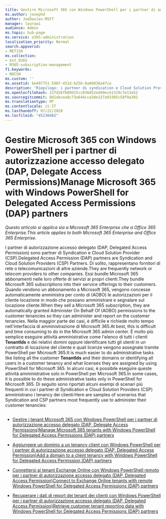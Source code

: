 ```yaml
---
title: Gestire Microsoft 365 con Windows PowerShell per i partner di autorizzazione accesso delegato (DAP, Delegate Access Permissions)
ms.author: josephd
author: JoeDavies-MSFT
manager: laurawi
audience: Admin
ms.topic: hub-page
ms.service: o365-administration
localization_priority: Normal
search.appverid:
- MET150
ms.collection:
- Ent_O365
- M365-subscription-management
f1.keywords:
- NOCSH
ms.custom: ''
ms.assetid: be497751-596f-431d-b256-0a89d36a47ce
description: 'Riepilogo: i partner di syndication e Cloud Solution Provider (CSP) possono utilizzare Windows PowerShell per gestire i tenant dei clienti Microsoft 365.'
ms.openlocfilehash: 22fd26fb89d15cc036d52ed49ec61319c7e13a52
ms.sourcegitcommit: 0d1ebcea8c73a644cca3de127a93385c58f9a302
ms.translationtype: MT
ms.contentlocale: it-IT
ms.lasthandoff: 07/22/2020
ms.locfileid: "45230482"
---
```

# <a name="manage-microsoft-365-with-windows-powershell-for-delegated-access-permissions-dap-partners"></a><span data-ttu-id="cbeef-103">Gestire Microsoft 365 con Windows PowerShell per i partner di autorizzazione accesso delegato (DAP, Delegate Access Permissions)</span><span class="sxs-lookup"><span data-stu-id="cbeef-103">Manage Microsoft 365 with Windows PowerShell for Delegated Access Permissions (DAP) partners</span></span>

<span data-ttu-id="cbeef-104">*Questo articolo si applica sia a Microsoft 365 Enterprise che a Office 365 Enterprise.*</span><span class="sxs-lookup"><span data-stu-id="cbeef-104">*This article applies to both Microsoft 365 Enterprise and Office 365 Enterprise.*</span></span>

<span data-ttu-id="cbeef-105">I partner di autorizzazione accesso delegato (DAP, Delegated Access Permission) sono partner di Syndication e Cloud Solution Provider (CSP).</span><span class="sxs-lookup"><span data-stu-id="cbeef-105">Delegated Access Permission (DAP) partners are Syndication and Cloud Solution Providers (CSP) Partners.</span></span> <span data-ttu-id="cbeef-106">Di solito, rappresentano fornitori di rete o telecomunicazioni di altre aziende.</span><span class="sxs-lookup"><span data-stu-id="cbeef-106">They are frequently network or telecom providers to other companies.</span></span> <span data-ttu-id="cbeef-107">Essi bundle Microsoft 365 abbonamenti nelle loro offerte di servizi ai propri clienti.</span><span class="sxs-lookup"><span data-stu-id="cbeef-107">They bundle Microsoft 365 subscriptions into their service offerings to their customers.</span></span> <span data-ttu-id="cbeef-108">Quando vendono un abbonamento a Microsoft 365, vengono concesse automaticamente amministra per conto di (AOBO) le autorizzazioni per il cliente locazione in modo che possano amministrare e segnalare sul locazione cliente.</span><span class="sxs-lookup"><span data-stu-id="cbeef-108">When they sell a Microsoft 365 subscription, they are automatically granted Administer On Behalf Of (AOBO) permissions to the customer tenancies so they can administer and report on the customer tenancies.</span></span> <span data-ttu-id="cbeef-109">Nella maggior parte dei casi, è difficile e richiede molto tempo nell'interfaccia di amministrazione di Microsoft 365.</span><span class="sxs-lookup"><span data-stu-id="cbeef-109">At best, this is difficult and time consuming to do in the Microsoft 365 admin center.</span></span> <span data-ttu-id="cbeef-110">È molto più semplice eseguire attività amministrative come l'elenco di tutti i clienti **TenantIds** e dei relativi domini oppure identificare tutti gli utenti in un contratto di locazione del cliente e quali licenze vengono assegnate tramite PowerShell per Microsoft 365.</span><span class="sxs-lookup"><span data-stu-id="cbeef-110">It is much easier to do administrative tasks like listing all the customer **TenantIds** and their domains or identifying all users in a customer tenancy and what licenses they are assigned by using PowerShell for Microsoft 365.</span></span> <span data-ttu-id="cbeef-111">In alcuni casi, è possibile eseguire queste attività amministrative solo in PowerShell per Microsoft 365.</span><span class="sxs-lookup"><span data-stu-id="cbeef-111">In some cases, it is possible to do these administrative tasks only in PowerShell for Microsoft 365.</span></span> <span data-ttu-id="cbeef-112">Di seguito sono riportati alcuni esempi di scenari più frequenti in cui i partner di Syndication e Cloud Solution Providers (CSP) amministrano i tenancy dei clienti:</span><span class="sxs-lookup"><span data-stu-id="cbeef-112">Here are samples of scenarios that Syndication and CSP partners most frequently use to administer their customer tenancies:</span></span>
  
## 

- [<span data-ttu-id="cbeef-113">Gestire i tenant Microsoft 365 con Windows PowerShell per i partner di autorizzazione accesso delegato (DAP, Delegate Access Permissions)</span><span class="sxs-lookup"><span data-stu-id="cbeef-113">Manage Microsoft 365 tenants with Windows PowerShell for Delegated Access Permissions (DAP) partners</span></span>](manage-office-365-tenants-with-windows-powershell-for-delegated-access-permissio.md)
    
- [<span data-ttu-id="cbeef-114">Aggiungere un dominio a un tenancy client con Windows PowerShell per i partner di autorizzazione accesso delegato (DAP, Delegated Access Permission)</span><span class="sxs-lookup"><span data-stu-id="cbeef-114">Add a domain to a client tenancy with Windows PowerShell for Delegated Access Permission (DAP) partners</span></span>](add-a-domain-to-a-client-tenancy-with-windows-powershell-for-delegated-access-pe.md)
    
- [<span data-ttu-id="cbeef-115">Connettersi ai tenant Exchange Online con Windows PowerShell remoto per i partner di autorizzazione accesso delegato (DAP, Delegated Access Permission)</span><span class="sxs-lookup"><span data-stu-id="cbeef-115">Connect to Exchange Online tenants with remote Windows PowerShell for Delegated Access Permissions (DAP) partners</span></span>](connect-to-exchange-online-tenants-with-remote-windows-powershell-for-delegated.md)
    
- [<span data-ttu-id="cbeef-116">Recuperare i dati di report dei tenant dei clienti con Windows PowerShell per i partner di autorizzazione accesso delegato (DAP, Delegated Access Permission)</span><span class="sxs-lookup"><span data-stu-id="cbeef-116">Retrieve customer tenant reporting data with Windows PowerShell for Delegated Access Permissions (DAP) partners</span></span>](retrieve-customer-tenant-reporting-data-with-windows-powershell-for-delegated-ac.md)
    

    

